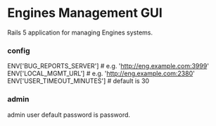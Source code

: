 # Engines Management GUI

Rails 5 application for managing Engines systems.

### config
ENV['BUG_REPORTS_SERVER'] # e.g. 'http://eng.example.com:3999'
ENV['LOCAL_MGMT_URL'] # e.g. 'http://eng.example.com:2380'
ENV['USER_TIMEOUT_MINUTES'] # default is 30

### admin
admin user default password is password.
